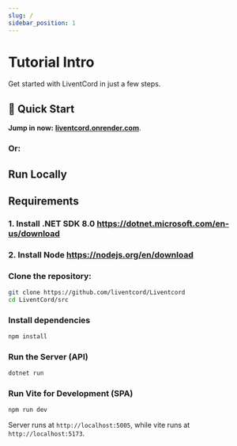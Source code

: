 ```yaml
---
slug: /
sidebar_position: 1
---
```


# Tutorial Intro

Get started with LiventCord in just a few steps.

## 🚀 Quick Start

**Jump in now:** **[liventcord.onrender.com](https://liventcord.onrender.com)**.
### Or:
## **Run Locally**

## Requirements
### 1. Install .NET SDK 8.0 https://dotnet.microsoft.com/en-us/download
### 2. Install Node https://nodejs.org/en/download


### Clone the repository:
```bash
git clone https://github.com/liventcord/Liventcord
cd LiventCord/src
```
### Install dependencies
```bash
npm install
```
### Run the Server (API)
```bash
dotnet run
```
### Run Vite for Development (SPA)
```bash
npm run dev
```

Server runs at `http://localhost:5005`, while vite runs at `http://localhost:5173`.

